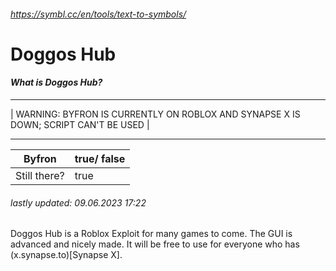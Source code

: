 ###### https://symbl.cc/en/tools/text-to-symbols/
# Doggos Hub

#### *What is Doggos Hub?*
______________________________________________________________________________________
| WARNING: BYFRON IS CURRENTLY ON ROBLOX AND SYNAPSE X IS DOWN; SCRIPT CAN'T BE USED |
______________________________________________________________________________________

| Byfron  | true/ false |
| ------------- | ------------- |
| Still there? | true |

###### *lastly updated: 09.06.2023 17:22*

Doggos Hub is a Roblox Exploit for many games to come.
The GUI is advanced and nicely made.
It will be free to use for everyone who has (x.synapse.to)[Synapse X].
